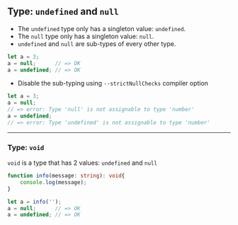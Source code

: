 ## Type: `undefined` and `null`

* The `undefined` type only has a singleton value: `undefined`.
* The `null` type only has a singleton value: `null`.
* `undefined` and `null` are sub-types of every other type.

```typescript
let a = 3;
a = null;      // => OK
a = undefined; // => OK
```

* Disable the sub-typing using `--strictNullChecks` compiler option

<!-- .element class="fragment" data-fragment-index="0" -->

```typescript
let a = 3;
a = null;
// => error: Type 'null' is not assignable to type 'number'
a = undefined;
// => error: Type 'undefined' is not assignable to type 'number'
```

<!-- .element class="fragment" data-fragment-index="0" -->

---

### Type: `void`

`void` is a type that has 2 values: `undefined` and `null`

```typescript
function info(message: string): void{
    console.log(message);
}

let a = info('');
a = null;      // => OK
a = undefined; // => OK
```


